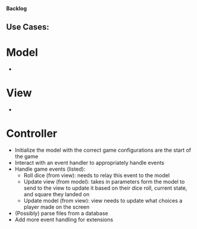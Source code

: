 #### Backlog

## Use Cases:
# Model
* 

# View
*

# Controller
* Initialize the model with the correct game configurations are the start of the game
* Interact with an event handler to appropriately handle events
* Handle game events (listed):
  * Roll dice (from view): needs to relay this event to the model
  * Update view (from model): takes in parameters form the model to send to the view to update it based on their dice roll, current state, and square they landed on
  * Update model (from view): view needs to update what choices a player made on the screen 
* (Possibly) parse files from a database
* Add more event handling for extensions